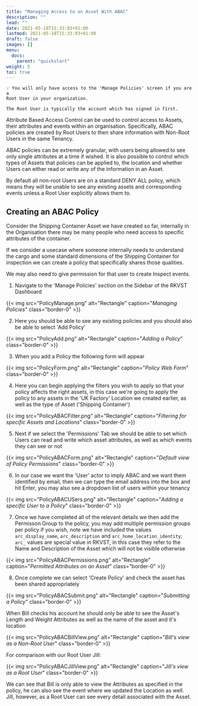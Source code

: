 ```yaml
---
title: "Managing Access to an Asset With ABAC"
description: ""
lead: ""
date: 2021-05-18T15:33:03+01:00
lastmod: 2021-05-18T15:33:03+01:00
draft: false
images: []
menu:
  docs:
    parent: "quickstart"
weight: 5
toc: true
---
```


``` 
💡 You will only have access to the 'Manage Policies' screen if you are a 
Root User in your organization. 
    
The Root User is typically the account which has signed in first. 
```

Attribute Based Access Control can be used to control access to Assets, their attributes and events within an organisation. Specifically, ABAC policies are created by Root Users to then share information with Non-Root Users in the same Tenancy.

ABAC policies can be extremely granular, with users being allowed to see only single attributes at a time if wished. It is also possible to control which types of Assets that policies can be applied to, the location and whether Users can either read or write any of the information in an Asset.

By default all non-root Users are on a standard DENY ALL policy, which means they will be unable to see any existing assets and corresponding events unless a Root User explicitly allows them to.

Creating an ABAC Policy
-----------------------

Consider the Shipping Container Asset we have created so far, internally in the Organisation there may be many people who need access to specific attributes of the container.

If we consider a usecase where someone internally needs to understand the cargo and some standard dimensions of the Shipping Container for inspection we can create a policy that specifically shares those qualities.

We may also need to give permission for that user to create Inspect events.

1. Navigate to the 'Manage Policies' section on the Sidebar of the RKVST Dashboard

{{< img src="PolicyManage.png" alt="Rectangle" caption="<em>Managing Policies</em>" class="border-0" >}}

2. Here you should be able to see any existing policies and you should also be able to select 'Add Policy'

{{< img src="PolicyAdd.png" alt="Rectangle" caption="<em>Adding a Policy</em>" class="border-0" >}}

3. When you add a Policy the following form will appear

{{< img src="PolicyForm.png" alt="Rectangle" caption="<em>Policy Web Form</em>" class="border-0" >}}

4. Here you can begin applying the filters you wish to apply so that your policy affects the right assets, in this case we're going to apply the policy to any assets in the 'UK Factory' Location we created earlier, as well as the type of Asset ('Shipping Container')

{{< img src="PolicyABACFilter.png" alt="Rectangle" caption="<em>Filtering for specific Assets and Locations</em>" class="border-0" >}}

5. Next if we select the 'Permissions' Tab we should be able to set which Users can read and write which asset attributes, as well as which events they can see or not

{{< img src="PolicyABACForm.png" alt="Rectangle" caption="<em>Default view of Policy Permissions</em>" class="border-0" >}}

6. In our case we want the 'User' actor to imply ABAC and we want them identified by email, then we can type the email address into the box and hit Enter, you may also see a dropdown list of users within your tenancy

{{< img src="PolicyABACUSers.png" alt="Rectangle" caption="<em>Adding a specific User to a Policy</em>" class="border-0" >}}

7. Once we have completed all of the relevant details we then add the Permisson Group to the policy, you may add multiple permission groups per policy if you wish, note we have included the values `arc_display_name`, `arc_description` and `arc_home_location_identity`; `arc_` values are special value in RKVST, in this case they refer to the Name and Description of the Asset which will not be visible otherwise 

{{< img src="PolicyABACPermissions.png" alt="Rectangle" caption="<em>Permitted Attributes on an Asset</em>" class="border-0" >}}

8. Once complete we can select 'Create Policy' and check the asset has been shared appropriately

{{< img src="PolicyABACSubmit.png" alt="Rectangle" caption="<em>Submitting a Policy</em>" class="border-0" >}}

When Bill checks his account he should only be able to see the Asset's Length and Weight Attributes as well as the name of the asset and it's location

{{< img src="PolicyABACBillView.png" alt="Rectangle" caption="<em>Bill's view as a Non-Root User</em>" class="border-0" >}}

For comparison with our Root User Jill:

{{< img src="PolicyABACJillView.png" alt="Rectangle" caption="<em>Jill's view as a Root User</em>" class="border-0" >}}

We can see that Bill is only able to view the Attributes as specified in the policy, he can also see the event where we updated the Location as well. Jill, however, as a Root User can see every detail associated with the Asset.
